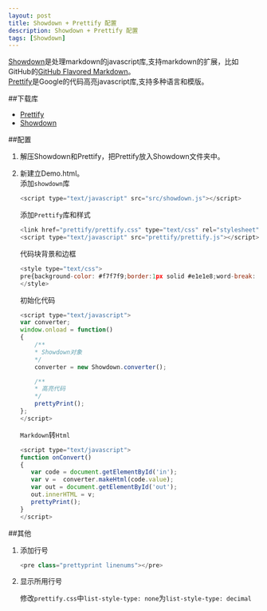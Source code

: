 ```yaml
---
layout: post
title: Showdown + Prettify 配置
description: Showdown + Prettify 配置
tags: [Showdown]
---
```

[Showdown](https://github.com/coreyti/showdown)是处理markdown的javascript库,支持markdown的扩展，比如GitHub的[GitHub Flavored Markdown](https://help.github.com/articles/github-flavored-markdown)。  
[Prettify](https://code.google.com/p/google-code-prettify/)是Google的代码高亮javascript库,支持多种语言和模版。  

##下载库  
* [Prettify](https://google-code-prettify.googlecode.com/files/prettify-small-4-Mar-2013.tar.bz2)
* [Showdown](https://github.com/coreyti/showdown)  

##配置
1. 解压Showdown和Prettify，把Prettify放入Showdown文件夹中。
2. 新建立Demo.html。  
    添加`showdown`库  
    
	```javascript
	<script type="text/javascript" src="src/showdown.js"></script>
	```  
	添加`Prettify`库和样式  
	
	```javascript
	<link href="prettify/prettify.css" type="text/css" rel="stylesheet" />
	<script type="text/javascript" src="prettify/prettify.js"></script>
	```
	
	代码块背景和边框  
	
	```javascript
	<style type="text/css">
	pre{background-color: #f7f7f9;border:1px solid #e1e1e8;word-break: break-word;}
	</style>
	```
	
    初始化代码
    
	```javascript
	<script type="text/javascript">
	var converter;
	window.onload = function()
	{
		/**
		* Showdown对象
		*/
		converter = new Showdown.converter();
	
		/**
		* 高亮代码
		*/
		prettyPrint();
	};
	</script>
	```
	
	 `Markdown`转`Html`
	 
	 ```javascript
	 <script type="text/javascript">
	function onConvert()
	{
		var code = document.getElementById('in');
		var v =  converter.makeHtml(code.value);
		var out = document.getElementById('out');
		out.innerHTML = v;
		prettyPrint();
	}
	</script>
	 ```  

##其他
1. 添加行号

 	 ```javascript
  	<pre class="prettyprint linenums"></pre>
  	```
2. 显示所用行号

   修改`prettify.css`中`list-style-type: none`为`list-style-type: decimal`